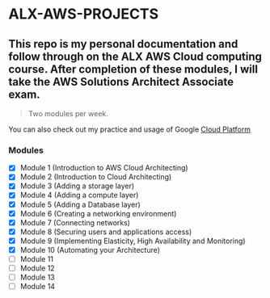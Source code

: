 # ALX-AWS-PROJECTS
## This repo is my personal documentation and follow through on the ALX AWS Cloud computing course. After completion of these modules, I will take the AWS Solutions Architect Associate exam.
> Two modules per week.

You can also check out my practice and usage of Google [Cloud Platform](https://www.cloudskillsboost.google/public_profiles/62b94d90-6d1a-4c6e-abfa-42d33d3778f8)

### Modules
- [x] Module 1 (Introduction to AWS Cloud Architecting)
- [x] Module 2 (Introduction to Cloud Architecting)
- [x] Module 3 (Adding a storage layer)
- [x] Module 4 (Adding a compute layer)
- [x] Module 5 (Adding a Database layer)
- [x] Module 6 (Creating a networking environment)
- [x] Module 7 (Connecting networks)
- [x] Module 8 (Securing users and applications access)
- [x] Module 9 (Implementing Elasticity, High Availability and Monitoring)
- [x] Module 10 (Automating your Architecture)
- [ ] Module 11
- [ ] Module 12
- [ ] Module 13
- [ ] Module 14
